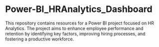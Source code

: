 # Power-BI_HRAnalytics_Dashboard
This repository contains resources for a Power BI project focused on HR Analytics. The project aims to enhance employee performance and retention by identifying key factors, improving hiring processes, and fostering a productive workforce.
